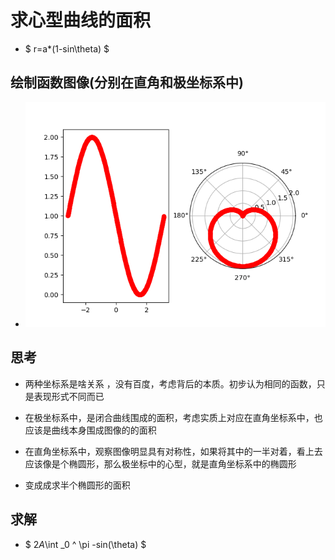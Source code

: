 # 求心型曲线的面积
- $ r=a*(1-sin\theta) $
  
## 绘制函数图像(分别在直角和极坐标系中)

- ![avatar](Figure_heartcurve.png)
  
## 思考

- 两种坐标系是啥关系 ，没有百度，考虑背后的本质。初步认为相同的函数，只是表现形式不同而已
  
- 在极坐标系中，是闭合曲线围成的面积，考虑实质上对应在直角坐标系中，也应该是曲线本身围成图像的的面积

- 在直角坐标系中，观察图像明显具有对称性，如果将其中的一半对着，看上去应该像是个椭圆形，那么极坐标中的心型，就是直角坐标系中的椭圆形

- 变成成求半个椭圆形的面积
  
## 求解

- $ 2*A*\int _0 ^ \pi -sin(\theta) $